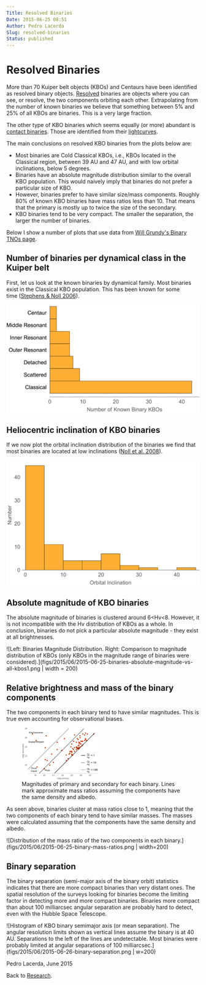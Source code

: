 ```yaml
---
Title: Resolved Binaries
Date: 2015-06-25 08:51
Author: Pedro Lacerda
Slug: resolved-binaries
Status: published
---
```


# Resolved Binaries

More than 70 Kuiper belt objects (KBOs) and Centaurs have been identified as resolved binary objects. [Resolved](angular-resolution) binaries are objects where you can see, or resolve, the two components orbiting each other. Extrapolating from the number of known binaries we believe that something between 5% and 25% of all KBOs are binaries. This is a very large fraction.

The other type of KBO binaries which seems equally (or more) abundant is [contact binaries](binaries). Those are identified from their [lightcurves](lightcurves-of-small-solar-system-bodies).

The main conclusions on resolved KBO binaries from the plots below are:

-   Most binaries are Cold Classical KBOs, i.e., KBOs located in the Classical region, between 39 AU and 47 AU, and with low orbital inclinations, below 5 degrees.
-   Binaries have an absolute magnitude distribution similar to the overall KBO population. This would naively imply that binaries do not prefer a particular size of KBO.
-   However, binaries prefer to have similar size/mass components. Roughly 80% of known KBO binaries have mass ratios less than 10. That means that the primary is mostly up to twice the size of the secondary.
-   KBO binaries tend to be very compact. The smaller the separation, the larger the number of binaries.

Below I show a number of plots that use data from [Will Grundy's Binary TNOs page](http://www2.lowell.edu/~grundy/tnbs/).

## Number of binaries per dynamical class in the Kuiper belt

First, let us look at the known binaries by dynamical family. Most binaries exist in the Classical KBO population. This has been known for some time ([Stephens & Noll 2006](http://labs.adsabs.harvard.edu/adsabs/abs/2006AJ....131.1142S/)).

![Binaries per dynamic family.](figs/2015/06/2015-06-24-binaries-per-dynamical-family.png?w=200)

## Heliocentric inclination of KBO binaries

If we now plot the orbital inclination distribution of the binaries we find that most binaries are located at low inclinations ([Noll et al. 2008](http://labs.adsabs.harvard.edu/adsabs/abs/2008Icar..194..758N/)).

![Orbital inclination distribution of KBO binaries.](figs/2015/06/2015-06-24-binaries-inclination.png?w=200)

## Absolute magnitude of KBO binaries

The absolute magnitude of binaries is clustered around 6\<Hv\<8. However, it is not incompatible with the Hv distribution of KBOs as a whole. In conclusion, binaries do not pick a particular absolute magnitude - they exist at all brightnesses.

![Left: Binaries Magnitude Distribution. Right: Comparison to magnitude distribution of KBOs (only KBOs in the magnitude range of binaries were considered).](figs/2015/06/2015-06-25-binaries-absolute-magnitude-vs-all-kbos1.png | width = 200)

## Relative brightness and mass of the binary components

The two components in each binary tend to have similar magnitudes. This is true even accounting for observational biases.

<figure>
<img src="figs/2015/06/2015-06-26-binary-magnitude-difference1.png" alt="Magnitudes of primary and secondary for each binary. Lines mark approximate mass ratios assuming the components have the same density and albedo." width=200 />
<figcaption>Magnitudes of primary and secondary for each binary. Lines mark approximate mass ratios assuming the components have the same density and albedo.</figcaption>
</figure>

As seen above, binaries cluster at mass ratios close to 1, meaning that the two components of each binary tend to have similar masses. The masses were calculated assuming that the components have the same density and albedo.

![Distribution of the mass ratio of the two components in each binary.](figs/2015/06/2015-06-25-binary-mass-ratios.png | width=200)

## Binary separation

The binary separation (semi-major axis of the binary orbit) statistics indicates that there are more compact binaries than very distant ones. The spatial resolution of the surveys looking for binaries become the limiting factor in detecting more and more compact binaries. Binaries more compact than about 100 milliarcsec angular separation are probably hard to detect, even with the Hubble Space Telescope.

![Histogram of KBO binary semimajor axis (or mean separation). The angular resolution limits shown as vertical lines assume the binary is at 40 AU. Separations to the left of the lines are undetectable. Most binaries were probably limited at angular separations of 100 milliarcsec.](figs/2015/06/2015-06-26-binary-separation.png \| w=200)

Pedro Lacerda, June 2015

Back to [Research](research).
